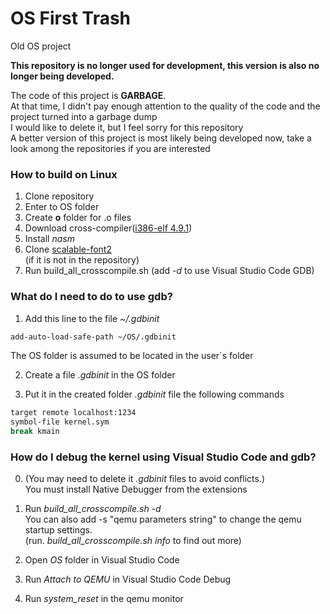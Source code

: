 # OS First Trash
Old OS project

**This repository is no longer used for development, this version is also no longer being developed.**

The code of this project is **GARBAGE**.  
At that time, I didn't pay enough attention to the quality of the code and the project turned into a garbage dump  
I would like to delete it, but I feel sorry for this repository  
A better version of this project is most likely being developed now, take a look among the repositories if you are interested  

### How to build on Linux
1. Clone repository
2. Enter to OS folder
3. Create **o** folder for .o files
4. Download cross-compiler([i386-elf 4.9.1](https://wiki.osdev.org/GCC_Cross-Compiler#Prebuilt_Toolchains "i386-elf 4.9.1"))
5. Install *nasm*
6. Clone [scalable-font2](https://gitlab.com/bztsrc/scalable-font2 "scalable-font")<br>
(if it is not in the repository)
7. Run build_all_crosscompile.sh (add *-d* to use Visual Studio Code GDB)

### What do I need to do to use gdb?
1. Add this line to the file *~/.gdbinit*
```sh
add-auto-load-safe-path ~/OS/.gdbinit
```
The OS folder is assumed to be located in the user`s folder

2. Create a file *.gdbinit* in the OS folder

3. Put it in the created folder *.gdbinit* file the following commands
```sh
target remote localhost:1234
symbol-file kernel.sym
break kmain
```

### How do I debug the kernel using Visual Studio Code and gdb?
0. (You may need to delete it *.gdbinit* files to avoid conflicts.)<br>
You must install Native Debugger from the extensions

1. Run *build_all_crosscompile.sh -d*<br>
You can also add -s "qemu parameters string" to change the qemu startup settings.<br>
(run. *build_all_crosscompile.sh info* to find out more)

2. Open *OS* folder in Visual Studio Code
3. Run *Attach to QEMU* in Visual Studio Code Debug
4. Run *system_reset* in the qemu monitor
